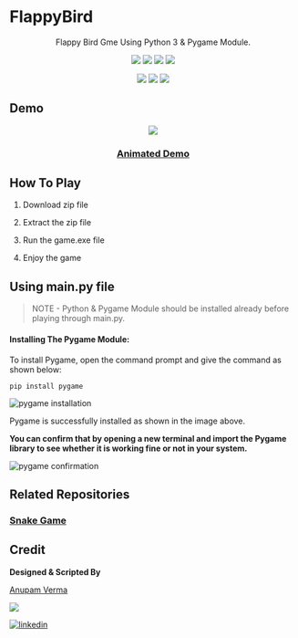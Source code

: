 # FlappyBird

<p align="center">
Flappy Bird Gme Using Python 3 & Pygame Module. 
</p>

<p align="center">
<a href="https://github.com/anupam215769/FlappyBird"><img src="https://badges.frapsoft.com/os/v1/open-source.svg?v=103"></a>
<a href="https://github.com/anupam215769/FlappyBird"><img src="https://img.shields.io/badge/Built%20by-developers%20%3C%2F%3E-0059b3"></a>
<a href="https://github.com/anupam215769/FlappyBird"><img src="https://img.shields.io/static/v1.svg?label=Contributions&message=Welcome&color=yellow"></a>
<a href="https://github.com/smaranjitghose/"><img src="https://img.shields.io/badge/Maintained%3F-yes-brightgreen.svg?v=103"></a>
</p>
<p align="center">
<a href="https://github.com/anupam215769/FlappyBird/graphs/contributors"><img src="https://img.shields.io/github/contributors/anupam215769/FlappyBird?color=brightgreen"></a>
<a href="https://github.com/anupam215769/FlappyBird/stargazers"><img src="https://img.shields.io/github/stars/anupam215769/FlappyBird?color=0059b3"></a>
<a href="https://github.com/anupam215769/FlappyBird/network/members"><img src="https://img.shields.io/github/forks/anupam215769/FlappyBird?color=yellow"></a>
</p>

## Demo

<p align="center"><img src="https://i.ibb.co/YPz785X/Screenshot-8.png"></p>

<h3>
  <p align="center">
    <a href="https://imgur.com/qNdfTm7">Animated Demo</a>
  </p>
</h3>


## How To Play

1. Download zip file 

2. Extract the zip file

3. Run the game.exe file

4. Enjoy the game


## Using main.py file

>NOTE - Python & Pygame Module should be installed already before playing through main.py.



#### Installing The Pygame Module:

To install Pygame, open the command prompt and give the command as shown below:

```
pip install pygame
```

![pygame installation](https://media.geeksforgeeks.org/wp-content/uploads/20210415121952/WhatsAppImage20210415at121530PM.jpeg)

Pygame is successfully installed as shown in the image above.

**You can confirm that by opening a new terminal and import the Pygame library to see whether it is working fine or not in your system.**

![pygame confirmation](https://media.geeksforgeeks.org/wp-content/uploads/20210415121950/WhatsAppImage20210415at121849PM.jpeg)



## Related Repositories 

### [Snake Game](https://github.com/anupam215769/SnakeGame)

## Credit

**Designed & Scripted By**

[Anupam Verma](https://github.com/anupam215769)

<a href="https://github.com/anupam215769/FlappyBird/graphs/contributors">
  <img src="https://contributors-img.web.app/image?repo=anupam215769/FlappyBird" />
</a>

[![linkedin](https://img.shields.io/badge/linkedin-0A66C2?style=for-the-badge&logo=linkedin&logoColor=white)](https://www.linkedin.com/in/anupam-verma-383855223/)
